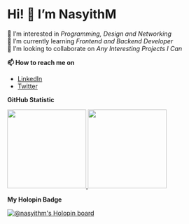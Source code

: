 # Hi! 👋 I’m NasyithM
👀 I’m interested in *Programming, Design and Networking*  
🌱 I’m currently learning *Frontend and Backend Developer*  
💞️ I’m looking to collaborate on *Any Interesting Projects I Can*  

**📫 How to reach me on** 
- [LinkedIn](https://linkedin.com/in/nasyithm/)
- [Twitter](https://twitter.com/nasyith_m/)

**GitHub Statistic**

<p align="left">
<a href="https://github.com/nasyithm">
  <img height="180em" src="https://github-readme-stats-eight-theta.vercel.app/api?username=nasyithm&show_icons=true&theme=algolia&include_all_commits=true&count_private=true"/>
  <img height="180em" src="https://github-readme-stats-eight-theta.vercel.app/api/top-langs/?username=nasyithm&layout=compact&langs_count=8&theme=algolia"/>
</a>
</p>

**My Holopin Badge**

[![@nasyithm's Holopin board](https://holopin.me/nasyithm)](https://holopin.io/@nasyithm)

<!---
nasyithm/nasyithm is a ✨ special ✨ repository because its `README.md` (this file) appears on your GitHub profile.
You can click the Preview link to take a look at your changes.
--->
